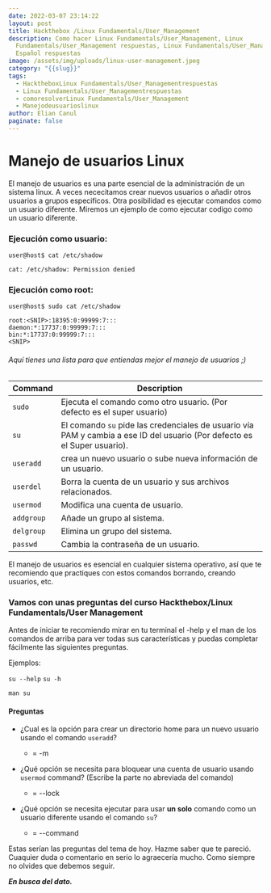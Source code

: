 ```yaml
---
date: 2022-03-07 23:14:22
layout: post
title: Hackthebox /Linux Fundamentals/User_Management
description: Como hacer Linux Fundamentals/User_Management, Linux
  Fundamentals/User_Management respuestas, Linux Fundamentals/User_Management
  Español respuestas
image: /assets/img/uploads/linux-user-management.jpeg
category: "{{slug}}"
tags:
  - HacktheboxLinux Fundamentals/User_Managementrespuestas
  - Linux Fundamentals/User_Managementrespuestas
  - comoresolverLinux Fundamentals/User_Management
  - Manejodeusuarioslinux
author: Elian Canul
paginate: false
---
```

# Manejo de usuarios Linux

El manejo de usuarios es una parte esencial de la administración de un sistema linux. A veces nececitamos crear nuevos usuarios o añadir otros usuarios a grupos especificos. Otra posibilidad es ejecutar comandos como un usuario diferente.  Miremos un ejemplo de como ejecutar codigo como un usuario diferente.

### Ejecución como usuario:

<!--StartFragment-->

```shell-session
user@host$ cat /etc/shadow

cat: /etc/shadow: Permission denied
```

<!--EndFragment-->

### Ejecución como root:

<!--StartFragment-->

```shell-session
user@host$ sudo cat /etc/shadow

root:<SNIP>:18395:0:99999:7:::
daemon:*:17737:0:99999:7:::
bin:*:17737:0:99999:7:::
<SNIP>
```

<!--EndFragment-->

###### Aquí tienes una lista para que entiendas mejor el manejo de usuarios ;)

<!--StartFragment-->

| **Command** | **Description**                                                                                                           |
| ----------- | ------------------------------------------------------------------------------------------------------------------------- |
| `sudo`      | Ejecuta el comando como otro usuario. (Por defecto es el super usuario)                                                   |
| `su`        | El comando `su` pide las credenciales de usuario vía PAM y cambia a ese ID del usuario (Por defecto es el Super usuario). |
| `useradd`   | crea un nuevo usuario o sube nueva información de un usuario.                                                             |
| `userdel`   | Borra la cuenta de un usuario y sus archivos relacionados.                                                                |
| `usermod`   | Modifica una cuenta de usuario.                                                                                           |
| `addgroup`  | Añade un grupo al sistema.                                                                                                |
| `delgroup`  | Elimina un grupo del sistema.                                                                                             |
| `passwd`    | Cambia la contraseña de un usuario.                                                                                       |

<!--EndFragment-->

El manejo de usuarios es esencial en cualquier sistema operativo, así que te recomiendo que practiques con estos comandos borrando, creando usuarios, etc. 

### Vamos con unas preguntas del curso Hackthebox/Linux Fundamentals/User Management

Antes de iniciar te recomiendo mirar en tu terminal el -help y el man de los comandos de arriba para ver todas sus características y puedas completar fácilmente las siguientes preguntas.

Ejemplos:

`su --help` `su -h`

`man su`

<!--StartFragment-->

#### Preguntas

* ¿Cual es la opción para crear un directorio home para un nuevo usuario usando el comando `useradd`?

  * \= -m


* ¿Qué opción se necesita para bloquear una cuenta de usuario usando `usermod` command? (Escribe la parte no abreviada del comando)

  * \= --lock
* ¿Qué opción se necesita ejecutar para usar **un solo** comando como un usuario diferente usando el comando `su`?

  * \= --command

<!--EndFragment-->

Estas serían las preguntas del tema de hoy. Hazme saber que te pareció. Cuaquier duda o comentario en serio lo agraecería mucho. Como siempre no olvides que debemos seguir.

***En busca del dato.***